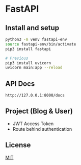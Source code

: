 # FastAPI

## Install and setup

```bash
python3 -m venv fastapi-env
source fastapi-env/bin/activate
pip3 install fastapi

# Previous
pip3 install uvicorn
uvicorn main:app --reload
```

## API Docs
```bash
http://127.0.0.1:8000/docs
```

## Project (Blog & User)
 - JWT Access Token
 - Route behind authentication




## License

[MIT](https://choosealicense.com/licenses/mit/)